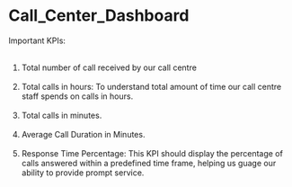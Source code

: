 # Call_Center_Dashboard
Important KPIs: <br> <br/>
1. Total number of call received by our call centre <br> <br/>
2. Total calls in hours: To understand total amount of time our call centre staff spends on calls in hours. <br> <br/>
3. Total calls in minutes. <br> <br/>
4. Average Call Duration in Minutes. <br> <br/>
5. Response Time Percentage: This KPI should display the percentage of calls answered within a predefined time frame, helping us guage our ability to provide prompt service. <br> <br/>
